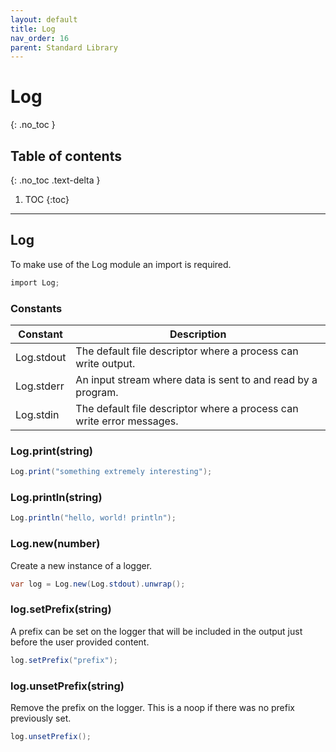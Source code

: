 ```yaml
---
layout: default
title: Log
nav_order: 16
parent: Standard Library
---
```


# Log
{: .no_toc }

## Table of contents
{: .no_toc .text-delta }

1. TOC
{:toc}

---

## Log

To make use of the Log module an import is required.

```cs
import Log;
```

### Constants

| Constant   | Description                                                           |
| ---------- | --------------------------------------------------------------------- |
| Log.stdout | The default file descriptor where a process can write output.         |
| Log.stderr | An input stream where data is sent to and read by a program.          |
| Log.stdin  | The default file descriptor where a process can write error messages. |

### Log.print(string)

```cs
Log.print("something extremely interesting");
```

### Log.println(string)

```cs
Log.println("hello, world! println");
```

### Log.new(number)

Create a new instance of a logger.

```cs
var log = Log.new(Log.stdout).unwrap();
```

### log.setPrefix(string)

A prefix can be set on the logger that will be included in the output just before the user provided content.

```cs
log.setPrefix("prefix");
```

### log.unsetPrefix(string)

Remove the prefix on the logger. This is a noop if there was no prefix previously set.

```cs
log.unsetPrefix();
```